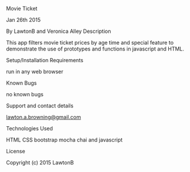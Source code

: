 Movie Ticket

Jan 26th 2015

By LawtonB and Veronica Alley
 Description

This app filters movie ticket prices by age time and special feature to demonstrate the use of prototypes and functions in javascript and HTML.

 Setup/Installation Requirements

run in any web browser

 Known Bugs

no known bugs

 Support and contact details

lawton.a.browning@gmail.com

Technologies Used

HTML CSS bootstrap mocha chai and javascript

License


Copyright (c) 2015 LawtonB
